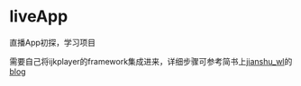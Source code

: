 # liveApp
直播App初探，学习项目

需要自己将ijkplayer的framework集成进来，详细步骤可参考简书上[jianshu_wl](http://www.jianshu.com/u/8736b87fd878)的[blog](http://www.jianshu.com/p/1f06b27b3ac0)
